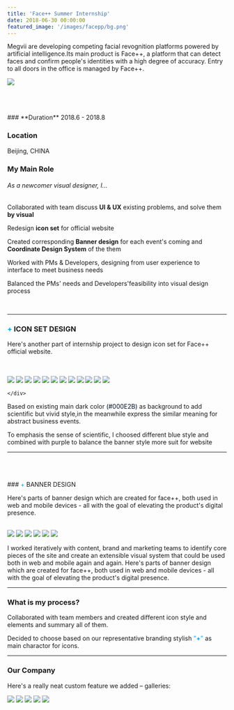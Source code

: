 ```yaml
---
title: 'Face++ Summer Internship'
date: 2018-06-30 00:00:00
featured_image: '/images/facepp/bg.png'
---
```


<p class="intro-text"> 

Megvii are developing competing facial revognition platforms powered by artificial intelligence.Its main product is Face++, a platform that can detect faces and confirm people's identities with a high degree of accuracy. Entry to all doors in the office is managed by Face++. </p>

![](/images/facepp/facecover.png)

<br>
<br>
<br>
###  **Duration** 
2018.6 - 2018.8

###  **Location** 
Beijing, CHINA

###  **My Main Role**  
###### As a newcomer visual designer, I...
Collaborated with team discuss **UI & UX** existing problems, and solve them **by visual**

Redesign **icon set** for official website

Created corresponding **Banner design** for each event's coming and **Coordinate Design System** of the them

Worked with PMs & Developers, designing from user experience to interface to meet business needs

Balanced the PMs' needs and Developers'feasibility into visual design process 

<br>

---

### <span style="color:#00A4E2">+ </span> ICON SET DESIGN

Here's another part of internship project to design icon set for Face++ official website.

<br>
<br>
<div class="gallery" data-columns="3">
	<img src="/images/facepp/icon/icon1.png">
   <img src="/images/facepp/icon/icon2.png">
   	<img src="/images/facepp/icon/icon3.png">
   	<img src="/images/facepp/icon/icon4.png">
   	<img src="/images/facepp/icon/icon5.png">
   	<img src="/images/facepp/icon/icon6.png">
   	<img src="/images/facepp/icon/icon7.png">
   	<img src="/images/facepp/icon/icon8.png">
   	<img src="/images/facepp/icon/icon9.png">
   	<img src="/images/facepp/icon/icon10.png"> 	<img src="/images/facepp/icon/icon11.png">
   	<img src="/images/facepp/icon/icon12.png">
   			
	</div>

Based on existing main dark color <span style="color:#000E2B">(#000E2B)</span> as background to add scientific but vivid style,in the meanwhile express the similar meaning for abstract business events.

To emphasis the sense of scientific, I choosed different blue style and combined with purple to balance the banner style more suit for website

---

<br>
<br>
<br>
### <span style="color:#00A4E2">+ </span> BANNER DESIGN

Here's parts of banner design which are created for face++, both used in web and mobile devices - all with the goal of elevating the product's digital presence.

<br>
<div class="gallery" data-columns="3">
	<img src="/images/facepp/1quick-guide.png">
	<img src="/images/facepp/2face-detection.png">
	<img src="/images/facepp/3face-merging.png">
	<img src="/images/facepp/4face-searching.png">
	<img src="/images/facepp/5face-merging-API.png">
	<img src="/images/facepp/6faceID.png">
</div>

I worked iteratively with content, brand and marketing teams to identify core pieces of the site and create an extensible visual system that could be used both in web and mobile again and again.
Here's parts of banner design which are created for face++, both used in web and mobile devices - all with the goal of elevating the product's digital presence.



---


### What is my process?

Collaborated with team members and created different icon style and elements and summary all of them.

Decided to choose based on our representative branding stylish <span style="color:#00A4E2"> "**+**" </span> as main charactor for icons.



---
### Our Company 

Here's a really neat custom feature we added – galleries:

<div class="gallery" data-columns="3">
	<img src="/images/facepp/workingPhoto/1.jpg">
	<img src="/images/facepp/workingPhoto/2.jpg">
	<img src="/images/facepp/workingPhoto/3.jpg">
	<img src="/images/facepp/workingPhoto/4.jpg">
	<img src="/images/facepp/workingPhoto/5.jpg">
</div>





